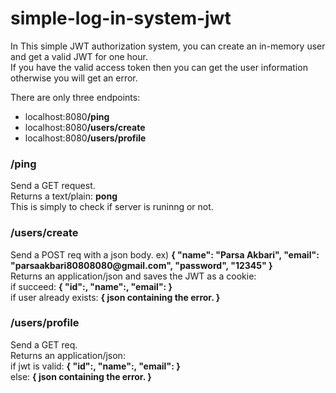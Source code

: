 # simple-log-in-system-jwt<br/>
<p>In This simple JWT authorization system, you can create an in-memory user and get a valid JWT for one hour.<br/>
If you have the valid access token then you can get the user information otherwise you will get an error.</p>
<p>There are only three endpoints:</p>
<ul>
  <li>localhost:8080<b>/ping</b></li>
  <li>localhost:8080<b>/users/create</b></li>
  <li>localhost:8080<b>/users/profile</b></li>
</ul>
<h3>/ping</h3>
<p>Send a GET request.<br/>
Returns a text/plain: <b>pong</b><br/>
This is simply to check if server is runinng or not.</p>
<h3>/users/create</h3>
<p>Send a POST req with a json body. ex) <b>{ "name": "Parsa Akbari", "email": "parsaakbari80808080@gmail.com", "password", "12345" }</b><br/>
Returns an application/json and saves the JWT as a cookie:<br/>
if succeed: <b>{ "id":<user-id>, "name":<user-name>, "email":<user-email> }</b><br/>
if user already exists: <b>{ json containing the error. }</b></p>
<h3>/users/profile</h3>
<p>Send a GET req.<br/>
Returns an application/json:<br/>
if jwt is valid: <b>{ "id":<user-id>, "name":<user-name>, "email":<user-email> }</b><br/>
else: <b>{ json containing the error. }</b></p>
  
  
  
